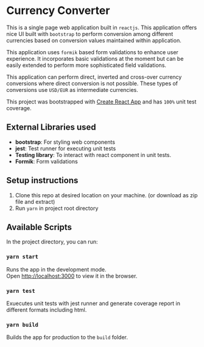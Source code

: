 # Currency Converter

   This is a single page web application built in `reactjs`. This application offers nice UI built with `bootstrap` to perform conversion among different currencies based on conversion values maintained within application. 
   
   This application uses `formik` based form validations to enhance user experience. It incorporates basic validations at the moment but can be easily extended to perform more sophisticated field validations. 
   
   This application can perform direct, inverted and cross-over currency conversions where direct conversion is not possible. These types of conversions use `USD/EUR` as intermediate currencies. 
   
  This project was bootstrapped with [Create React App](https://github.com/facebook/create-react-app) and has `100%` unit test coverage. 

## External Libraries used

- **bootstrap**: For styling web components 
- **jest**: Test runner for executing unit tests 
- **Testing library**: To interact with react component in unit tests.
- **Formik**: Form validations

## Setup instructions
1. Clone this repo at desired location on your machine. (or download as zip file and extract)
2. Run `yarn` in project root directory

## Available Scripts

In the project directory, you can run:

### `yarn start`

Runs the app in the development mode.\
Open [http://localhost:3000](http://localhost:3000) to view it in the browser.

### `yarn test`

Exuecutes unit tests with jest runner and generate coverage report in different formats including html. 

### `yarn build`

Builds the app for production to the `build` folder.
